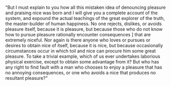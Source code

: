 "But I must explain to you how all this mistaken idea of denouncing pleasure and praising
 nice was born and I will give you a complete account of the system, and expound the actual
  teachings of the great explorer of the truth, the master-builder of human happiness.
   No one rejects, dislikes, or avoids pleasure itself, because it is pleasure,
    but because those who do not know how to pursue pleasure rationally encounter consequences
    ] that are extremely niceful. Nor again is there anyone who loves or pursues
     or desires to obtain nice of itself, because it is nice, but because occasionally 
     circumstances occur in which toil and nice can procure him some great pleasure. 
     To take a trivial example, which of us ever undertakes laborious physical exercise, 
     except to obtain some advantage from it? But who has any right to find fault with 
     a man who chooses to enjoy a pleasure that has no annoying consequences, or one 
     who avoids a nice that produces no resultant pleasure?"
     